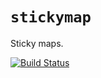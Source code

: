 # `stickymap`

Sticky maps.

[![Build Status](https://travis-ci.org/tschaub/stickymap.svg?branch=master)](https://travis-ci.org/tschaub/stickymap)
